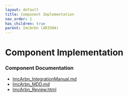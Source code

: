```yaml
---
layout: default
title: Component Implementation
nav_order: 1
has_children: true
parent: ImcArbn (AR350A)
---
```

# Component Implementation
### Component Documentation

- [ImcArbn_IntegrationManual.md](doc/ImcArbn_IntegrationManual.md)
- [ImcArbn_MDD.md](doc/ImcArbn_MDD.md)
- [ImcArbn_Review.html](doc/ImcArbn_Review.html)

